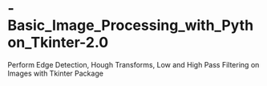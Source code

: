# -Basic_Image_Processing_with_Python_Tkinter-2.0
Perform Edge Detection, Hough Transforms, Low and High Pass Filtering on Images with Tkinter Package 
